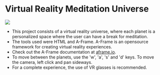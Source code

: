 # Virtual Reality Meditation Universe
<img src="https://imgur.com/vOY6zwf.png">

- This project consists of a virtual reality universe, where each planet is a personalized space where the user can have a break for meditation.
- The tools used were HTML and A-Frame. A-Frame is an opensource framework for creating virtual reality experiences.
- Check out the A-Frame documentation at <a href="https://aframe.io/" target="_blank">aframe.io</a>.
- To move between the planets, use the 'w', 'a', 's' and 'd' keys. To move the camera, left click and pan sideways.
- For a complete experience, the use of VR glasses is recommended.
